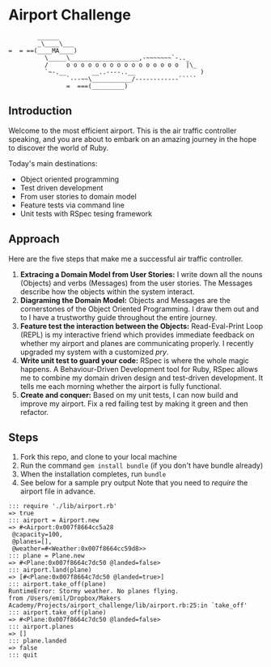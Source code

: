 Airport Challenge
=================

```
        ______
        _\____\___
=  = ==(____MA____)
          \_____\___________________,-~~~~~~~`-.._
          /     o o o o o o o o o o o o o o o o  |\_
          `~-.__       __..----..__                  )
                `---~~\___________/------------`````
                =  ===(_________)

```

## Introduction

Welcome to the most efficient airport. This is the air traffic controller speaking, and you are about to embark on an amazing journey in the hope to discover the world of Ruby.



Today's main destinations:

* Object oriented programming
* Test driven development
* From user stories to domain model
* Feature tests via command line
* Unit tests with RSpec tesing framework

Approach
---------

Here are the five steps that make me a successful air traffic controller.

1. **Extracing a Domain Model from User Stories:** I write down all the nouns (Objects) and verbs (Messages) from the user stories. The Messages describe how the objects within the system interact.
2. **Diagraming the Domain Model:** Objects and Messages are the cornerstones of the Object Oriented Programming. I draw them out and to I have a trustworthy guide throughout the entire journey.
3. **Feature test the interaction between the Objects:** Read-Eval-Print Loop (REPL) is my interactive friend which provides immediate feedback on whether my airport and planes are communicating properly. I recently upgraded my system with a customized *pry*.
4. **Write unit test to guard your code:** RSpec is where the whole magic happens. A Behaviour-Driven Development tool for Ruby, RSpec allows me to combine my domain driven design and test-driven development. It tells me each morning whether the airport is fully functional.
5. **Create and conquer:** Based on my unit tests, I can now build and improve my airport. Fix a red failing test by making it green and then refactor.    

Steps
-------

1. Fork this repo, and clone to your local machine
2. Run the command `gem install bundle` (if you don't have bundle already)
3. When the installation completes, run `bundle`
4. See below for a sample pry output Note that you need to *require* the airport file in advance.

```
::: require './lib/airport.rb'
=> true
::: airport = Airport.new
=> #<Airport:0x007f8664cc5a28
 @capacity=100,
 @planes=[],
 @weather=#<Weather:0x007f8664cc59d8>>
::: plane = Plane.new
=> #<Plane:0x007f8664c7dc50 @landed=false>
::: airport.land(plane)
=> [#<Plane:0x007f8664c7dc50 @landed=true>]
::: airport.take_off(plane)
RuntimeError: Stormy weather. No planes flying.
from /Users/emil/Dropbox/Makers Academy/Projects/airport_challenge/lib/airport.rb:25:in `take_off'
::: airport.take_off(plane)
=> #<Plane:0x007f8664c7dc50 @landed=false>
::: airport.planes
=> []
::: plane.landed
=> false
::: quit
```
